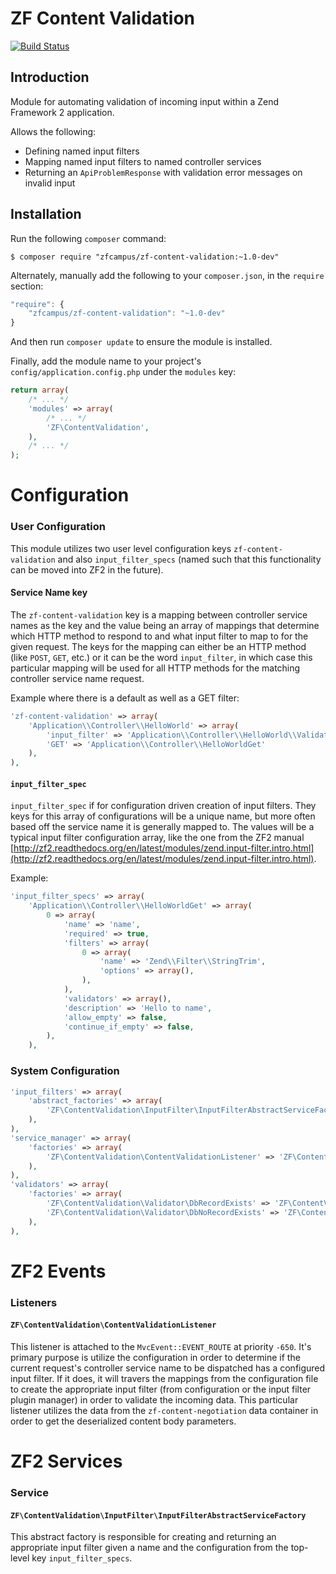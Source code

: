 ZF Content Validation
=====================

[![Build Status](https://travis-ci.org/zfcampus/zf-content-validation.png)](https://travis-ci.org/zfcampus/zf-content-validation)

Introduction
------------

Module for automating validation of incoming input within a Zend Framework 2
application.

Allows the following:

- Defining named input filters
- Mapping named input filters to named controller services
- Returning an `ApiProblemResponse` with validation error messages on invalid
  input

Installation
------------

Run the following `composer` command:

```console
$ composer require "zfcampus/zf-content-validation:~1.0-dev"
```

Alternately, manually add the following to your `composer.json`, in the `require` section:

```javascript
"require": {
    "zfcampus/zf-content-validation": "~1.0-dev"
}
```

And then run `composer update` to ensure the module is installed.

Finally, add the module name to your project's `config/application.config.php` under the `modules`
key:

```php
return array(
    /* ... */
    'modules' => array(
        /* ... */
        'ZF\ContentValidation',
    ),
    /* ... */
);
```


Configuration
=============

### User Configuration

This module utilizes two user level configuration keys `zf-content-validation` and also
`input_filter_specs` (named such that this functionality can be moved into ZF2 in the future).

#### Service Name key

The `zf-content-validation` key is a mapping between controller service names as the key and
the value being an array of mappings that determine which HTTP method to respond to and what
input filter to map to for the given request.  The keys for the mapping can either be an
HTTP method (like `POST`, `GET`, etc.) or it can be the word `input_filter`, in which case this
particular mapping will be used for all HTTP methods for the matching controller service name
request.

Example where there is a default as well as a GET filter:

```php
'zf-content-validation' => array(
    'Application\\Controller\\HelloWorld' => array(
        'input_filter' => 'Application\\Controller\\HelloWorld\\Validator',
        'GET' => 'Application\\Controller\\HelloWorldGet'
    ),
),
```

#### `input_filter_spec`

`input_filter_spec` if for configuration driven creation of input filters.  They keys for
this array of configurations will be a unique name, but more often based off the service
name it is generally mapped to.  The values will be a typical input filter configuration
array, like the one from the ZF2 manual
[http://zf2.readthedocs.org/en/latest/modules/zend.input-filter.intro.html](http://zf2.readthedocs.org/en/latest/modules/zend.input-filter.intro.html).

Example:

```php
'input_filter_specs' => array(
    'Application\\Controller\\HelloWorldGet' => array(
        0 => array(
            'name' => 'name',
            'required' => true,
            'filters' => array(
                0 => array(
                    'name' => 'Zend\\Filter\\StringTrim',
                    'options' => array(),
                ),
            ),
            'validators' => array(),
            'description' => 'Hello to name',
            'allow_empty' => false,
            'continue_if_empty' => false,
        ),
    ),
```

### System Configuration

```php
'input_filters' => array(
    'abstract_factories' => array(
        'ZF\ContentValidation\InputFilter\InputFilterAbstractServiceFactory',
    ),
),
'service_manager' => array(
    'factories' => array(
        'ZF\ContentValidation\ContentValidationListener' => 'ZF\ContentValidation\ContentValidationListenerFactory',
    ),
),
'validators' => array(
    'factories' => array(
        'ZF\ContentValidation\Validator\DbRecordExists' => 'ZF\ContentValidation\Validator\Db\RecordExistsFactory',
        'ZF\ContentValidation\Validator\DbNoRecordExists' => 'ZF\ContentValidation\Validator\Db\NoRecordExistsFactory',
    ),
),
```

ZF2 Events
==========

### Listeners

#### `ZF\ContentValidation\ContentValidationListener`

This listener is attached to the `MvcEvent::EVENT_ROUTE` at priority `-650`.  It's primary purpose is
utilize the configuration in order to determine if the current request's controller service name
to be dispatched has a configured input filter.  If it does, it will travers the mappings from the
configuration file to create the appropriate input filter (from configuration or the input filter
plugin manager) in order to validate the incoming data.  This particular listener utilizes the data
from the `zf-content-negotiation` data container in order to get the deserialized content body
parameters.

ZF2 Services
============

### Service

#### `ZF\ContentValidation\InputFilter\InputFilterAbstractServiceFactory`

This abstract factory is responsible for creating and returning an appropriate input filter given
a name and the configuration from the top-level key `input_filter_specs`.

